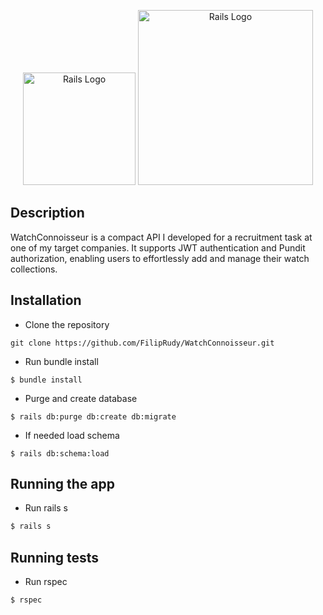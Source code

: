 <p align="center">
<a href="[https://cdn.worldvectorlogo.com/logos/aws-lambda-1.svg](https://cdn.freebiesupply.com/logos/thumbs/2x/rails-1-logo.png)" target="blank"><img src="https://upload.wikimedia.org/wikipedia/commons/thumb/5/57/Devicon-ruby-plain-wordmark.svg/2048px-Devicon-ruby-plain-wordmark.svg.png" width="180" alt="Rails Logo" /></a>    <a href="[https://cdn.worldvectorlogo.com/logos/aws-lambda-1.svg](https://cdn.freebiesupply.com/logos/thumbs/2x/rails-1-logo.png)" target="blank"><img src="https://cdn.freebiesupply.com/logos/thumbs/2x/rails-1-logo.png" width="280" alt="Rails Logo" /></a>
</p>

## Description

WatchConnoisseur is a compact API I developed for a recruitment task at one of my target companies. It supports JWT authentication and Pundit authorization, enabling users to effortlessly add and manage their watch collections.

## Installation

* Clone the repository
```
git clone https://github.com/FilipRudy/WatchConnoisseur.git
```

* Run bundle install
```
$ bundle install
```

* Purge and create database
```
$ rails db:purge db:create db:migrate
```

* If needed load schema
```
$ rails db:schema:load
```

## Running the app

* Run rails s
```bash
$ rails s

```

## Running tests

* Run rspec
```bash
$ rspec

```

